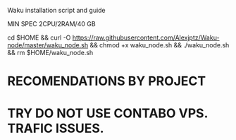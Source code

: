 Waku installation script and guide

MIN SPEC
2CPU/2RAM/40 GB


cd $HOME && curl -O https://raw.githubusercontent.com/Alexjptz/Waku-node/master/waku_node.sh && chmod +x waku_node.sh && ./waku_node.sh && rm $HOME/waku_node.sh


# RECOMENDATIONS BY PROJECT
# TRY DO NOT USE CONTABO VPS. TRAFIC ISSUES.
